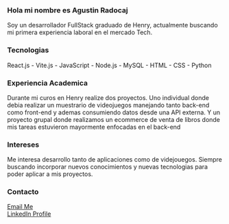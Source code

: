 ### Hola mi nombre es Agustin Radocaj

Soy un desarrollador FullStack graduado de Henry, actualmente buscando mi primera experiencia laboral en el mercado Tech.

### Tecnologias

React.js - Vite.js - JavaScript - Node.js - MySQL - HTML - CSS - Python

### Experiencia Academica

Durante mi curos en Henry realize dos proyectos. 
Uno individual donde debia realizar un muestrario de videojuegos manejando tanto back-end como front-end y ademas consumiendo datos desde una API externa.
Y un proyecto grupal donde realizamos un ecommerce de venta de libros donde mis tareas estuvieron mayormente enfocadas en el back-end

### Intereses

Me interesa desarrollo tanto de aplicaciones como de videjouegos. Siempre buscando incorporar nuevos conocimientos y nuevas tecnologias para poder aplicar a mis proyectos.

### Contacto
[Email Me](mailto:jaguscaj@gmail.com)
<br/>
[LinkedIn Profile](https://www.linkedin.com/in/agustin-radocaj/)


<!--
**AgustinRadocaj/AgustinRadocaj** is a ✨ _special_ ✨ repository because its `README.md` (this file) appears on your GitHub profile.

Here are some ideas to get you started:

- 🔭 I’m currently working on ...
- 🌱 I’m currently learning ...
- 👯 I’m looking to collaborate on ...
- 🤔 I’m looking for help with ...
- 💬 Ask me about ...
- 📫 How to reach me: ...
- 😄 Pronouns: ...
- ⚡ Fun fact: ...
-->

